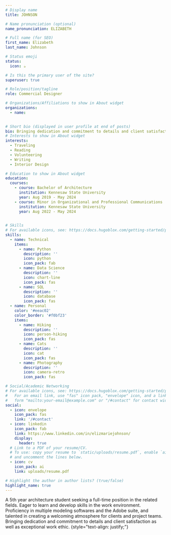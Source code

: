 ```yaml
---
# Display name
title: JOHNSON

# Name pronunciation (optional)
name_pronunciation: ELIZABETH

# Full name (for SEO)
first_name: Elizabeth
last_name: Johnson

# Status emoji
status:
  icon: ☕️

# Is this the primary user of the site?
superuser: true

# Role/position/tagline
role: Commercial Designer

# Organizations/Affiliations to show in About widget
organizations:
  - name:
    

# Short bio (displayed in user profile at end of posts)
bio: Bringing dedication and commitment to details and client satisfaction as well as exceptional work ethic.
# Interests to show in About widget
interests:
  - Traveling
  - Reading
  - Volunteering
  - Writing
  - Interior Design

# Education to show in About widget
education:
  courses:
    - course: Bachelor of Architecture
      institution: Kennesaw State University
      year: Aug 2019 - May 2024
    - course: Minor in Organizational and Professional Communications
      institution: Kennesaw State University
      year: Aug 2022 - May 2024
    

# Skills
# For available icons, see: https://docs.hugoblox.com/getting-started/page-builder/#icons
skills:
  - name: Technical
    items:
      - name: Python
        description: ''
        icon: python
        icon_pack: fab
      - name: Data Science
        description: ''
        icon: chart-line
        icon_pack: fas
      - name: SQL
        description: ''
        icon: database
        icon_pack: fas
  - name: Personal
    color: '#eeac02'
    color_border: '#f0bf23'
    items:
      - name: Hiking
        description: ''
        icon: person-hiking
        icon_pack: fas
      - name: Cats
        description: ''
        icon: cat
        icon_pack: fas
      - name: Photography
        description: ''
        icon: camera-retro
        icon_pack: fas

# Social/Academic Networking
# For available icons, see: https://docs.hugoblox.com/getting-started/page-builder/#icons
#   For an email link, use "fas" icon pack, "envelope" icon, and a link in the
#   form "mailto:your-email@example.com" or "/#contact" for contact widget.
social:
  - icon: envelope
    icon_pack: fas
    link: '/#contact'
  - icon: linkedin
    icon_pack: fab
    link: https://www.linkedin.com/in/elizmariejohnson/
    display:
      header: true
  # Link to a PDF of your resume/CV.
  # To use: copy your resume to `static/uploads/resume.pdf`, enable `ai` icons in `params.yaml`,
  # and uncomment the lines below.
  - icon: cv
    icon_pack: ai
    link: uploads/resume.pdf

# Highlight the author in author lists? (true/false)
highlight_name: true
---
```


A 5th year architecture student seeking a full-time position in the related fields. Eager to learn and develop skills in the work environment. Proficiency in multiple modeling softwares and the Adobe suite, and talented in creating a welcoming atmosphere for clients and project teams. Bringing dedication and commitment to details and client satisfaction as well as exceptional work ethic.
{style="text-align: justify;"}
